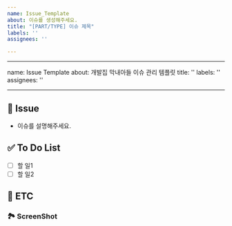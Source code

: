 ```yaml
---
name: Issue_Template
about: 이슈를 생성해주세요.
title: "[PART/TYPE] 이슈 제목"
labels: ''
assignees: ''

---
```


---
name: Issue Template
about: 개발집 막내아들 이슈 관리 템플릿
title: ''
labels: ''
assignees: ''

---


## 🚨 Issue
- 이슈를 설명해주세요.


## ✅ To Do List
- [ ] 할 일1
- [ ] 할 일2

## 🎸 ETC


### 🏞 ScreenShot
